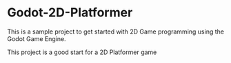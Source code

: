 # Godot-2D-Platformer
This is a sample project to get started with 2D Game programming using the Godot Game Engine.

This project is a good start for a 2D Platformer game
